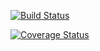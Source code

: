 [![Build Status](https://travis-ci.org/peterito/foodOrderingApp.svg?branch=master)](https://travis-ci.org/peterito/foodOrderingApp)

[![Coverage Status](https://coveralls.io/repos/github/peterito/foodOrderingApp/badge.svg?branch=master)](https://coveralls.io/github/peterito/foodOrderingApp?branch=master)
